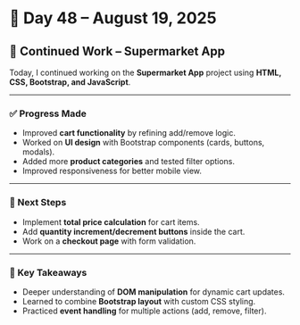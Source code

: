# 📅 Day 48 – August 19, 2025

## 🔄 Continued Work – Supermarket App

Today, I continued working on the **Supermarket App** project using **HTML, CSS, Bootstrap, and JavaScript**.

---

### ✅ Progress Made
- Improved **cart functionality** by refining add/remove logic.  
- Worked on **UI design** with Bootstrap components (cards, buttons, modals).  
- Added more **product categories** and tested filter options.  
- Improved responsiveness for better mobile view.  

---

### 📌 Next Steps
- Implement **total price calculation** for cart items.  
- Add **quantity increment/decrement buttons** inside the cart.  
- Work on a **checkout page** with form validation.  

---

### 🧠 Key Takeaways
- Deeper understanding of **DOM manipulation** for dynamic cart updates.  
- Learned to combine **Bootstrap layout** with custom CSS styling.  
- Practiced **event handling** for multiple actions (add, remove, filter).  
